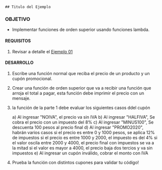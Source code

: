  	## Titulo del Ejemplo 

### OBJETIVO 

-  Implementar funciones de orden superior usando funciones lambda.

#### REQUISITOS 

1. Revisar a detalle el [Ejemplo 01](./Ejemplo-01)

#### DESARROLLO

1. Escribe una función normal que reciba el precio de un producto y un cupón promocional.

2. Crear una función de orden superior que va a recibir una función que arroja el total a pagar, esta función debe imprimir el precio con un mensaje.

3. la función de la parte 1 debe evaluar los siguientes casos ddel cupón

	a) Al ingresar "NOIVA", el precio va sin IVA
	b) Al ingresar "HALFIVA", Se cobra el precio con un impuesto del 8%
	c) Al ingresar "MINUS100", Se descuenta 100 pesos al precio final
	d) Al ingresar "PROMO2020", habrán varios casos
	 	si el precio es entre 0 y 1000 pesos, se aplica 12% de impuestos
		si el precio es entre 1000 y 2000, el impuesto es del 4%
		si el valor oscila entre 2000 y 4000, el precio final con impuestos se va a la mitad
		si el valor es mayor a 4000, el precio baja dos tercios y va sin impuestos
	e) Al ingresar un cupón inválido, cobrar el monto con IVA


4. Prueba la función con distintos cupones para validar tu código!

